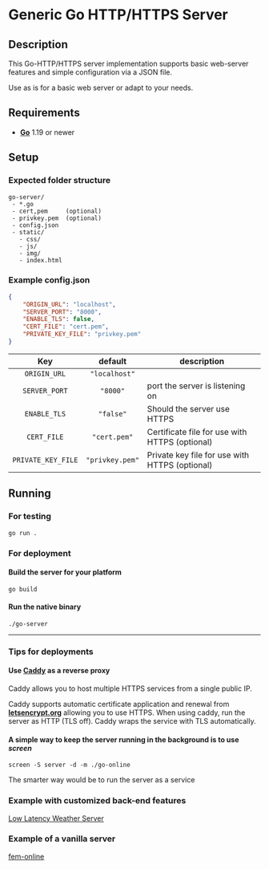 # Generic Go HTTP/HTTPS Server


## Description

This Go-HTTP/HTTPS server implementation supports basic web-server features and simple configuration via a JSON file.

Use as is for a basic web server or adapt to your needs.

## Requirements

- [**Go**](https://go.dev/) 1.19 or newer

## Setup

### Expected folder structure

```
go-server/
 - *.go
 - cert,pem     (optional)
 - privkey.pem  (optional)
 - config.json
 - static/
   - css/
   - js/
   - img/
   - index.html
```

### Example config.json
```json
{
    "ORIGIN_URL": "localhost",
    "SERVER_PORT": "8000",
    "ENABLE_TLS": false,
    "CERT_FILE": "cert.pem",
    "PRIVATE_KEY_FILE": "privkey.pem"
}
```

| Key | default | description |
| :--: | :--: | -- |
| `ORIGIN_URL` | `"localhost"` |  |
| `SERVER_PORT` | `"8000"` | port the server is listening on |
| `ENABLE_TLS` | `"false"` | Should the server use HTTPS |
| `CERT_FILE` | `"cert.pem"` | Certificate file for use with HTTPS (optional) | 
| `PRIVATE_KEY_FILE` | `"privkey.pem"` | Private key file for use with HTTPS (optional) | 

## Running

### For testing
```
go run . 
```

### For deployment

#### Build the server for your platform
``` 
go build
```

#### Run the native binary
```
./go-server
``` 

---

### Tips for deployments

#### Use [**Caddy**](https://caddyserver.com/docs/) as a reverse proxy
Caddy allows you to host multiple HTTPS services from a single public IP.

Caddy supports automatic certificate application and renewal from [**letsencrypt.org**](https://letsencrypt.org/) allowing you to use HTTPS. When using caddy, run the server as HTTP (TLS off). Caddy wraps the service with TLS automatically.

#### A simple way to keep the server running in the background is to use *screen*
```
screen -S server -d -m ./go-online
```

The smarter way would be to run the server as a service

### Example with customized back-end features
[Low Latency Weather Server](https://github.com/JValtteri/ll-weather-server)

### Example of a vanilla server
[fem-online](https://github.com/JValtteri/fem-online)
